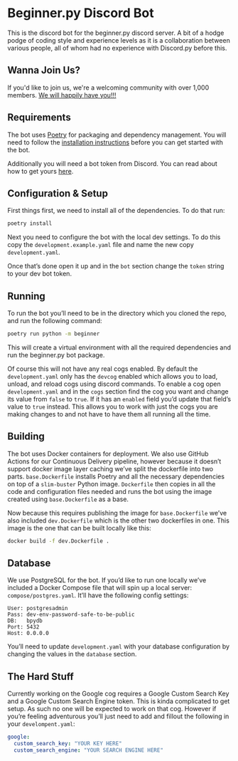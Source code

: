 # Beginner.py Discord Bot
This is the discord bot for the beginner.py discord server. A bit of a hodge podge of coding style and experience levels as it is a collaboration between various people, all of whom had no experience with Discord.py before this.

## Wanna Join Us?
If you'd like to join us, we're a welcoming community with over 1,000 members. [We will happily have you!!!](https://discord.gg/RGPs5TmqD5)

## Requirements
The bot uses [Poetry](https://python-poetry.org/) for packaging and dependency management. You will need to follow the [installation instructions](https://python-poetry.org/docs/#installation) before you can get started with the bot.

Additionally you will need a bot token from Discord. You can read about how to get yours [here](https://realpython.com/how-to-make-a-discord-bot-python/#creating-an-application).

## Configuration & Setup
First things first, we need to install all of the dependencies. To do that run:
```sh
poetry install
```
Next you need to configure the bot with the local dev settings. To do this copy the `development.example.yaml` file and name the new copy `development.yaml`. 

Once that’s done open it up and in the `bot` section change the `token` string to your dev bot token.
## Running
To run the bot you’ll need to be in the directory which you cloned the repo, and run the following command:
```sh
poetry run python -m beginner
```
This will create a virtual environment with all the required dependencies and run the beginner.py bot package.

Of course this will not have any real cogs enabled. By default the `development.yaml` only has the `devcog` enabled which allows you to load, unload, and reload cogs using discord commands. To enable a cog open `development.yaml` and in the `cogs` section find the cog you want and change its value from `false` to `true`. If it has an `enabled` field you’d update that field’s value to `true` instead. This allows you to work with just the cogs you are making changes to and not have to have them all running all the time.

## Building
The bot uses Docker containers for deployment. We also use GitHub Actions for our Continuous Delivery pipeline, however because it doesn’t support docker image layer caching we’ve split the dockerfile into two parts. `base.Dockerfile` installs Poetry and all the necessary dependencies on top of a `slim-buster` Python image. `Dockerfile` then copies in all the code and configuration files needed and runs the bot using the image created using `base.Dockerfile` as a base.

Now because this requires publishing the image for `base.Dockerfile` we’ve also included `dev.Dockerfile` which is the other two dockerfiles in one. This image is the one that can be built locally like this:
```sh
docker build -f dev.Dockerfile .
```

## Database
We use PostgreSQL for the bot. If you’d like to run one locally we’ve included a Docker Compose file that will spin up a local server: `compose/postgres.yaml`. It’ll have the following config settings:
```
User: postgresadmin
Pass: dev-env-password-safe-to-be-public
DB:   bpydb
Port: 5432
Host: 0.0.0.0
```
You’ll need to update `development.yaml` with your database configuration by changing the values in the `database` section.

## The Hard Stuff
Currently working on the Google cog requires a Google Custom Search Key and a Google Custom Search Engine token. This is kinda complicated to get setup. As such no one will be expected to work on that cog. However if you’re feeling adventurous you’ll just need to add and fillout the following in your `develompent.yaml`:
```yaml
google:
  custom_search_key: "YOUR KEY HERE"
  custom_search_engine: "YOUR SEARCH ENGINE HERE"
```
